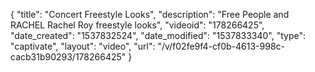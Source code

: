 {
    "title": "Concert Freestyle Looks",
    "description": "Free People and RACHEL Rachel Roy freestyle looks",
    "videoid": "178266425",
    "date_created": "1537832524",
    "date_modified": "1537833340",
    "type": "captivate",
    "layout": "video",
    "url": "\/v\/f02fe9f4-cf0b-4613-998c-cacb31b90293\/178266425"
}